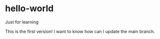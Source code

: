 # hello-world
Just for learning


This is the first version! 
I want to know how can I update the main branch.
